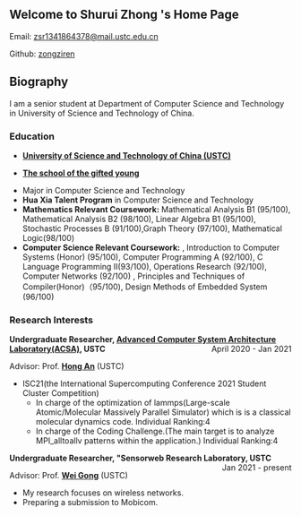 ## Welcome to Shurui Zhong 's Home Page

Email: zsr1341864378@mail.ustc.edu.cn

Github: [zongziren](https://github.com/zongziren)

## Biography

I am a senior student at Department of Computer Science and Technology in University of Science and Technology of China.

### Education

- <p style="text-align:left;"><strong><a href="http://en.ustc.edu.cn/">University of Science and Technology of China (USTC)</a></strong><span style="float:right;"></p>
- <p style="text-align:left;"><strong><a href="http://en.scgy.ustc.edu.cn/profile">The school of the gifted young</a></strong><span style="float:right;"></p>
- Major in Computer Science and Technology
- **Hua Xia Talent Program** in Computer Science and Technology
- **Mathematics Relevant Coursework:** Mathematical Analysis B1 (95/100), Mathematical Analysis B2 (98/100), Linear Algebra B1 (95/100), Stochastic Processes B (91/100),Graph Theory (97/100), Mathematical Logic(98/100)
- **Computer Science Relevant Coursework:** , Introduction to Computer Systems (Honor) (95/100), Computer Programming A (92/100), C Language Programming II(93/100), Operations Research (92/100), Computer Networks (92/100) , Principles and Techniques of Compiler(Honor)（95/100), Design Methods of Embedded System (96/100)

### Research Interests

<p style="text-align:left;"><strong>Undergraduate Researcher, <a href="http://acsa.ustc.edu.cn/">Advanced Computer System Architecture Laboratory(ACSA)</a>, USTC</strong><span style="float:right;">April 2020 - Jan 2021</span></p>

Advisor: Prof. **[Hong An](http://cs.ustc.edu.cn/2020/0426/c23235a460072/page.htm)** (USTC)

- ISC21(the International Supercomputing Conference 2021 Student Cluster Competition)
  - In charge of the optimization of lammps(Large-scale Atomic/Molecular Massively Parallel Simulator) which is is a classical molecular dynamics code. Individual Ranking:4
  - In charge of the Coding Challenge.(The main target is to analyze MPI_alltoallv patterns within the application.) Individual Ranking:4

<p style="text-align:left;"><strong>Undergraduate Researcher, "Sensorweb Research Laboratory, USTC</strong><span style="float:right;">Jan 2021 - present</span></p>

Advisor: Prof. **[Wei Gong](http://staff.ustc.edu.cn/~weigong/)** (USTC)

- My research focuses on wireless networks.
- Preparing a submission to Mobicom.

